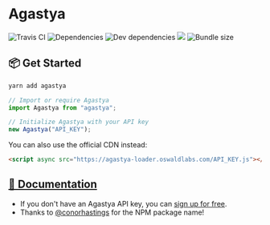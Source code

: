 # Agastya

![Travis CI](https://travis-ci.org/OswaldLabsOpenSource/agastya.svg?branch=master)
![Dependencies](https://img.shields.io/david/OswaldLabsOpenSource/agastya.svg)
![Dev dependencies](https://img.shields.io/david/dev/OswaldLabsOpenSource/agastya.svg)
![](https://img.shields.io/snyk/vulnerabilities/github/OswaldLabsOpenSource/agastya.svg)
![Bundle size](https://img.shields.io/bundlephobia/minzip/agastya.svg)

## 📦 Get Started

```bash
yarn add agastya
```

```js
// Import or require Agastya
import Agastya from "agastya";

// Initialize Agastya with your API key
new Agastya("API_KEY");
```

You can also use the official CDN instead:

```html
<script async src="https://agastya-loader.oswaldlabs.com/API_KEY.js"></script>
```

## [🚀 Documentation](https://help.oswaldlabs.com/developers/?utm_source=github&utm_medium=repository&utm_campaign=agastya&utm_term=documentation)

- If you don't have an Agastya API key, you can [sign up for free](https://oswaldlabs.com/platform/agastya/?utm_source=github&utm_medium=repository&utm_campaign=agastya&utm_term=documentation-sign-up).
- Thanks to [@conorhastings](https://github.com/conorhastings) for the NPM package name!
